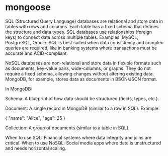 # mongoose

SQL (Structured Query Language) databases are relational and store data in tables with rows and columns. Each table has a fixed schema that defines the structure and data types. SQL databases use relationships (foreign keys) to connect data across multiple tables. Examples: MySQL, PostgreSQL, Oracle. SQL is best suited when data consistency and complex queries are required, like in banking systems where transactions must be accurate and ACID-compliant.

NoSQL databases are non-relational and store data in flexible formats such as documents, key-value pairs, wide-columns, or graphs. They do not require a fixed schema, allowing changes without altering existing data. MongoDB, for example, stores data as documents in BSON/JSON format.

In MongoDB:

Schema: A blueprint of how data should be structured (fields, types, etc.).

Document: A single record in MongoDB (similar to a row in SQL). Example:

{ "name": "Alice", "age": 25 }


Collection: A group of documents (similar to a table in SQL).

When to use SQL: Financial systems where data integrity and joins are critical.
When to use NoSQL: Social media apps where data is unstructured and needs horizontal scaling.